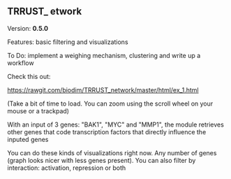 ## TRRUST_ etwork

Version: **0.5.0**

Features: basic filtering and visualizations

To Do: implement a weighing mechanism, clustering and write up a workflow

Check this out:

https://rawgit.com/biodim/TRRUST_network/master/html/ex_1.html

(Take a bit of time to load. You can zoom using the scroll wheel on your mouse or a trackpad)

With an input of 3 genes: "BAK1", "MYC" and "MMP1", the module retrieves other genes that code transcription factors that directly influence the inputed genes

You can do these kinds of visualizations right now. Any number of genes (graph looks nicer with less genes present). You can also filter by interaction: activation, repression or both
